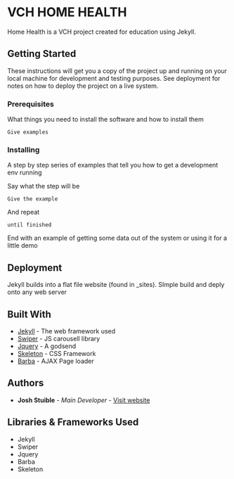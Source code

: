 # VCH HOME HEALTH

Home Health is a VCH project created for education using Jekyll.

## Getting Started

These instructions will get you a copy of the project up and running on your local machine for development and testing purposes. See deployment for notes on how to deploy the project on a live system.

### Prerequisites

What things you need to install the software and how to install them

```
Give examples
```

### Installing

A step by step series of examples that tell you how to get a development env running

Say what the step will be

```
Give the example
```

And repeat

```
until finished
```

End with an example of getting some data out of the system or using it for a little demo

## Deployment

Jekyll builds into a flat file website (found in _sites).  SImple build and deply onto any web server

## Built With

* [Jekyll](http://www.dropwizard.io/1.0.2/docs/) - The web framework used
* [Swiper](https://maven.apache.org/) - JS carousell library
* [Jquery](https://rometools.github.io/rome/) - A godsend
* [Skeleton](https://rometools.github.io/rome/) - CSS Framework
* [Barba](https://rometools.github.io/rome/) - AJAX Page loader

## Authors

* **Josh Stuible** - *Main Developer* - [Visit website](https://stuible.com)


## Libraries & Frameworks Used

* Jekyll
* Swiper
* Jquery
* Barba
* Skeleton

